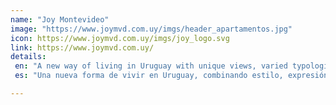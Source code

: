 ```yaml
---
name: "Joy Montevideo"
image: "https://www.joymvd.com.uy/imgs/header_apartamentos.jpg"
icon: https://www.joymvd.com.uy/imgs/joy_logo.svg
link: https://www.joymvd.com.uy/
details: 
 en: "A new way of living in Uruguay with unique views, varied typologies, and an inspiring atmosphere that expresses style beyond appearance."
 es: "Una nueva forma de vivir en Uruguay, combinando estilo, expresión y vistas únicas en una torre con diversas opciones de unidades."

---
```

